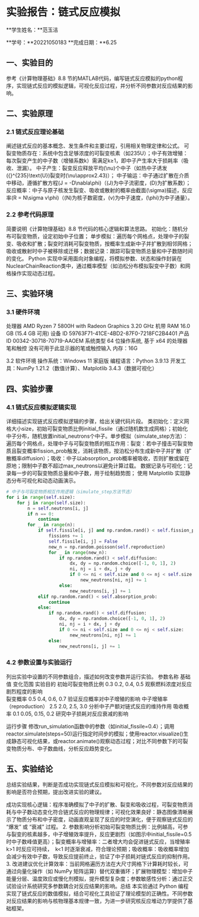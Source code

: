          
# 实验报告：链式反应模拟

**学生姓名：**范玉洁

**学号：**20221050183
**完成日期：**6.25

## 一、实验目的
参考《计算物理基础》8.8 节的MATLAB代码，编写链式反应模拟的python程序，实现链式反应的模拟逻辑，可视化反应过程，并分析不同参数对反应结果的影响。

## 二、实验原理
### 2.1 链式反应理论基础
阐述链式反应的基本概念、发生条件和主要过程，引用相关物理定律和公式。
可裂变物质存在：系统中包含足够浓度的可裂变核素（如235U）；​
中子有效增殖：每次裂变产生的中子数（增殖系数k）需满足k≥1，即中子产生率大于损耗率（吸收、泄漏）。
中子产生：裂变反应释放平均\(\nu\)个中子（如热中子诱发\({}^{235}\text{U}\)裂变时\(\nu\approx2.43\)）；
中子输运：中子通过扩散在介质中移动，遵循扩散方程\(J = -D\nabla\phi\)（\(J\)为中子流密度，\(D\)为扩散系数）；
反应概率：中子与原子核发生裂变、吸收或散射的概率由截面\(\sigma\)描述，反应率\(R = N\sigma v\phi\)（\(N\)为核子数密度，\(v\)为中子速度，\(\phi\)为中子通量）。
### 2.2 参考代码原理
简要说明《计算物理基础》8.8 节代码的核心逻辑和算法思路。
初始化：随机分布可裂变物质，设定初始中子位置；​
单步模拟：​
遍历每个网格点，处理中子的裂变、吸收和扩散；​
裂变时消耗可裂变物质，按概率生成新中子并扩散到相邻网格；​
吸收或散射时中子被移除或迁移；​
数据记录：跟踪可裂变物质总量和中子数随时间的变化。​
Python 实现中采用面向对象编程，将模拟参数、状态和操作封装在NuclearChainReaction类中，通过概率模型（如泊松分布模拟裂变中子数）和网格操作实现动态过程。
## 三、实验环境
### 3.1 硬件环境
处理器 AMD Ryzen 7 5800H with Radeon Graphics 3.20 GHz 机带 RAM 16.0 GB (15.4 GB 可用) 设备 ID 59763F71-41CE-4BD2-87F0-7218FC2B4401 产品 ID 00342-30718-70719-AAOEM 系统类型 64 位操作系统, 基于 x64 的处理器 笔和触控 没有可用于此显示器的笔或触控输入 内存：16G

3.2 软件环境 操作系统：Windows 11 家庭版 编程语言：Python 3.9.13 开发工具：NumPy 1.21.2（数值计算）、Matplotlib 3.4.3（数据可视化）


## 四、实验步骤
### 4.1 链式反应模拟逻辑实现
详细描述实现链式反应模拟逻辑的步骤，给出关键代码片段。
类初始化：​
定义网格大小size，初始可裂变物质比例initial_fissile（通过随机数生成网格）；​
初始化中子分布，随机放置initial_neutrons个中子。​
单步模拟（simulate_step方法）：​
遍历每个网格点，处理中子与可裂变物质的相互作用：​
裂变：若中子撞击可裂变物质且裂变概率fission_prob触发，消耗该物质，按泊松分布生成新中子并扩散（扩散概率diffusion）；​
吸收：中子以absorption_prob概率被吸收，否则扩散或留在原地；​
限制中子数不超过max_neutrons以避免计算过载。​
数据记录与可视化：​
记录每一步的可裂变物质总量和中子数，用于绘制趋势图；​
使用 Matplotlib 实现静态分布可视化和动态动画演示。
```python
# 中子与可裂变物质相互作用逻辑（simulate_step方法节选）
for i in range(self.size):
    for j in range(self.size):
        n = self.neutrons[i, j]
        if n == 0:
            continue
        for _ in range(n):
            if self.fissile[i, j] and np.random.rand() < self.fission_prob:
                fissions += 1
                self.fissile[i, j] = False
                new_n = np.random.poisson(self.reproduction)
                for _ in range(new_n):
                    if np.random.rand() < self.diffusion:
                        dx, dy = np.random.choice([-1, 0, 1], 2)
                        ni, nj = i + dx, j + dy
                        if 0 <= ni < self.size and 0 <= nj < self.size:
                            new_neutrons[ni, nj] += 1
                    else:
                        new_neutrons[i, j] += 1
            elif np.random.rand() < self.absorption_prob:
                continue
            else:
                if np.random.rand() < self.diffusion:
                    dx, dy = np.random.choice([-1, 0, 1], 2)
                    ni, nj = i + dx, j + dy
                    if 0 <= ni < self.size and 0 <= nj < self.size:
                        new_neutrons[ni, nj] += 1
                else:
                    new_neutrons[i, j] += 1
```
### 4.2 参数设置与实验运行
列出实验中设置的不同参数组合，描述如何改变参数并运行实验。
参数名称                   基础值         变化范围              实验目的
初始可裂变物质比例          0.3         0.2, 0.4, 0.5  观察燃料浓度对反应剧烈程度的影响   
裂变概率                    0.5          0.4, 0.6, 0.7  验证反应概率对中子增殖的影响
中子增殖率（reproduction）  2.5          2.0, 2.5, 3.0  分析中子产额对链式反应的维持作用
吸收概率                    0.1          0.05, 0.15, 0.2  研究中子损耗对反应衰减的影响



运行步骤​
修改run_simulation函数中的参数（如initial_fissile=0.4）；​
调用reactor.simulate(steps=50)运行指定时间步的模拟；​
使用reactor.visualize()生成静态可视化结果，或reactor.animate()观察动态过程；​
对比不同参数下的可裂变物质分布、中子数曲线，分析反应趋势变化。
## 五、实验结论
总结实验结果，判断是否成功实现链式反应模拟和可视化，不同参数对反应结果的影响是否符合预期，提出改进实验的建议。

成功实现核心逻辑：程序准确模拟了中子的扩散、裂变和吸收过程，可裂变物质消耗与中子数动态变化符合链式反应的物理规律；​
可视化效果良好：静态图像清晰展示了物质分布和中子密度，动画直观呈现了反应的时空演化，便于观察链式反应的 “爆发” 或 “衰减” 过程。​
2. 参数影响分析​
初始可裂变物质比例：比例越高，可参与裂变的核素越多，中子增殖效率提升，反应更剧烈（如图示中initial_fissile=0.5时中子数峰值更高）；​
裂变概率与增殖率：二者增大均会促进链式反应，当增殖率
​
k>1
时反应可持续，
​
k<1
时逐渐衰减，符合理论预期；​
吸收概率：吸收概率增加会减少有效中子数，导致反应提前终止，验证了中子损耗对链式反应的抑制作用。​
3. 改进建议​
优化计算效率：当前网格遍历方法在大尺寸网格下计算耗时较长，可通过向量化操作（如 NumPy 矩阵运算）替代双重循环；​
扩展物理模型：增加中子能量分层、温度效应或慢化剂模拟，提升模型复杂度；​
参数敏感性分析：通过正交试验设计系统研究多参数耦合对反应结果的影响。​
总结​
本实验通过 Python 编程实现了链式反应的数值模拟，结合可视化工具验证了理论模型的正确性。不同参数对反应结果的影响与核物理基本规律一致，为进一步研究核反应堆动力学提供了基础框架。​

        
